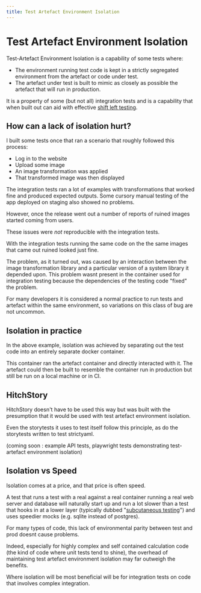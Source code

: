 ```yaml
---
title: Test Artefact Environment Isolation
---
```

# Test Artefact Environment Isolation

Test-Artefact Environment Isolation is a capability of some tests where:

- The environment running test code is kept in a strictly segregated environment from the artefact or code under test.
- The artefact under test is built to mimic as closely as possible the artefact that will run in production.

It is a property of some (but not all) integration tests and is a capability that when built out can aid with effective [shift left testing](https://en.wikipedia.org/wiki/Shift-left_testing).


## How can a lack of isolation hurt?

I built some tests once that ran a scenario that roughly followed this process:

- Log in to the website
- Upload some image
- An image transformation was applied
- That transformed image was then displayed

The integration tests ran a lot of examples with transformations that worked fine and produced expected outputs. Some cursory manual testing of the app deployed on staging also showed no problems.

However, once the release went out a number of reports of ruined images started coming from users.

These issues were *not* reproducible with the integration tests.

With the integration tests running the same code on the the same images that came out ruined looked just fine.

The problem, as it turned out, was caused by an interaction between the image transformation library and a particular version of a system library it depended upon. This problem wasnt present in the container used for integration testing because the dependencies of the testing code "fixed" the problem.

For many developers it is considered a normal practice to run tests and artefact within the same environment, so variations on this class of bug are not uncommon.




## Isolation in practice

In the above example, isolation was achieved by separating out the test code into an entirely separate docker container.

This container ran the artefact container and directly interacted with it. The artefact could then be built to resemble the container run in production but still be run on a local machine or in CI.




## HitchStory

HitchStory doesn't have to be used this way but was built with the presumption that it would be used with test artefact environment isolation.

Even the storytests it uses to test itself follow this principle, as do the storytests written to test strictyaml.

(coming soon : example API tests, playwright tests demonstrating test-artefact environment isolation)




## Isolation vs Speed

Isolation comes at a price, and that price is often speed.

A test that runs a test with a real against a real container running a real web server and database will naturally start up and run a lot slower than a test that hooks in at a lower layer (typically dubbed "[subcutaneous testing](https://www.martinfowler.com/bliki/SubcutaneousTest.html)") and uses speedier mocks (e.g. sqlite instead of postgres).

For many types of code, this lack of environmental parity between test and prod doesnt cause problems.

Indeed, especially for highly complex and self contained calculation code (the kind of code where unit tests tend to shine), the overhead of maintaining test artefact environment isolation may far outweigh the benefits.

Where isolation will be most beneficial will be for integration tests on code that involves complex integration.




